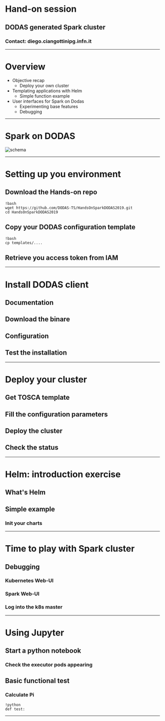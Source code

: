 # Hand-on session

## DODAS generated Spark cluster

### Contact: diego.ciangottini<at>pg.infn.it

---

# Overview

- Objective recap
    - Deploy your own cluster
- Templating applications with Helm
    - Simple function example
- User interfaces for Spark on Dodas
    - Experimenting base features
    - Debugging

---

# Spark on DODAS

![schema]()

---

# Setting up you environment

## Download the Hands-on repo

    !bash
    wget https://github.com/DODAS-TS/HandsOnSparkDODAS2019.git
    cd HandsOnSparkDODAS2019

## Copy your DODAS configuration template

    !bash
    cp templates/....

## Retrieve you access token from IAM

---

# Install DODAS client

## Documentation

## Download the binare

## Configuration

## Test the installation
---

# Deploy your cluster

## Get TOSCA template

## Fill the configuration parameters

## Deploy the cluster

## Check the status

---

# Helm: introduction exercise

## What's Helm

## Simple example

### Init your charts

---

# Time to play with Spark cluster

## Debugging

### Kubernetes Web-UI

### Spark Web-UI

### Log into the k8s master

--- 

# Using Jupyter

## Start a python notebook

### Check the executor pods appearing 

## Basic functional test

### Calculate Pi

    !python
    def test:

---
